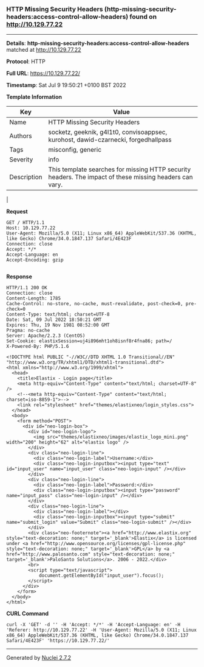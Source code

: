 ### HTTP Missing Security Headers (http-missing-security-headers:access-control-allow-headers) found on http://10.129.77.22
---
**Details**: **http-missing-security-headers:access-control-allow-headers**  matched at http://10.129.77.22

**Protocol**: HTTP

**Full URL**: https://10.129.77.22/

**Timestamp**: Sat Jul 9 19:50:21 +0100 BST 2022

**Template Information**

| Key | Value |
|---|---|
| Name | HTTP Missing Security Headers |
| Authors | socketz, geeknik, g4l1t0, convisoappsec, kurohost, dawid-czarnecki, forgedhallpass |
| Tags | misconfig, generic |
| Severity | info |
| Description | This template searches for missing HTTP security headers. The impact of these missing headers can vary.
 |

**Request**
```http
GET / HTTP/1.1
Host: 10.129.77.22
User-Agent: Mozilla/5.0 (X11; Linux x86_64) AppleWebKit/537.36 (KHTML, like Gecko) Chrome/34.0.1847.137 Safari/4E423F
Connection: close
Accept: */*
Accept-Language: en
Accept-Encoding: gzip


```

**Response**
```http
HTTP/1.1 200 OK
Connection: close
Content-Length: 1785
Cache-Control: no-store, no-cache, must-revalidate, post-check=0, pre-check=0
Content-Type: text/html; charset=UTF-8
Date: Sat, 09 Jul 2022 18:50:21 GMT
Expires: Thu, 19 Nov 1981 08:52:00 GMT
Pragma: no-cache
Server: Apache/2.2.3 (CentOS)
Set-Cookie: elastixSession=uj4i896mht1oh8isnf8r4fna86; path=/
X-Powered-By: PHP/5.1.6

<!DOCTYPE html PUBLIC "-//W3C//DTD XHTML 1.0 Transitional//EN" "http://www.w3.org/TR/xhtml1/DTD/xhtml1-transitional.dtd">
<html xmlns="http://www.w3.org/1999/xhtml">
  <head>
	<title>Elastix - Login page</title>
	<meta http-equiv="Content-Type" content="text/html; charset=UTF-8" />
	<!--<meta http-equiv="Content-Type" content="text/html; charset=iso-8859-1">-->
	<link rel="stylesheet" href="themes/elastixneo/login_styles.css">
  </head>
  <body>
	<form method="POST">
	  <div id="neo-login-box">
		<div id="neo-login-logo">
		  <img src="themes/elastixneo/images/elastix_logo_mini.png" width="200" height="62" alt="elastix logo" />
		</div>
		<div class="neo-login-line">
		  <div class="neo-login-label">Username:</div>
		  <div class="neo-login-inputbox"><input type="text" id="input_user" name="input_user" class="neo-login-input" /></div>
		</div>
		<div class="neo-login-line">
		  <div class="neo-login-label">Password:</div>
		  <div class="neo-login-inputbox"><input type="password" name="input_pass" class="neo-login-input" /></div>
		</div>
		<div class="neo-login-line">
		  <div class="neo-login-label"></div>
		  <div class="neo-login-inputbox"><input type="submit" name="submit_login" value="Submit" class="neo-login-submit" /></div>
		</div>
		<div class="neo-footernote"><a href="http://www.elastix.org" style="text-decoration: none;" target='_blank'>Elastix</a> is licensed under <a href="http://www.opensource.org/licenses/gpl-license.php" style="text-decoration: none;" target='_blank'>GPL</a> by <a href="http://www.palosanto.com" style="text-decoration: none;" target='_blank'>PaloSanto Solutions</a>. 2006 - 2022.</div>
		<br>
		<script type="text/javascript">
			document.getElementById("input_user").focus();
		</script>
	  </div>
	</form>
  </body>
</html>
```


**CURL Command**
```
curl -X 'GET' -d '' -H 'Accept: */*' -H 'Accept-Language: en' -H 'Referer: http://10.129.77.22' -H 'User-Agent: Mozilla/5.0 (X11; Linux x86_64) AppleWebKit/537.36 (KHTML, like Gecko) Chrome/34.0.1847.137 Safari/4E423F' 'https://10.129.77.22/'
```
---
Generated by [Nuclei 2.7.2](https://github.com/projectdiscovery/nuclei)